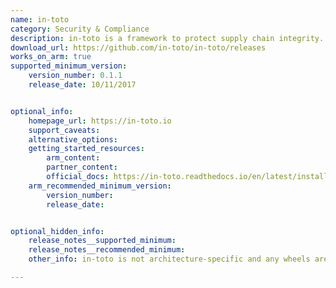 ```yaml
---
name: in-toto
category: Security & Compliance
description: in-toto is a framework to protect supply chain integrity.
download_url: https://github.com/in-toto/in-toto/releases
works_on_arm: true
supported_minimum_version:
    version_number: 0.1.1
    release_date: 10/11/2017


optional_info:
    homepage_url: https://in-toto.io
    support_caveats:
    alternative_options:
    getting_started_resources:
        arm_content: 
        partner_content: 
        official_docs: https://in-toto.readthedocs.io/en/latest/installing.html#
    arm_recommended_minimum_version:
        version_number: 
        release_date:


optional_hidden_info:
    release_notes__supported_minimum: 
    release_notes__recommended_minimum:
    other_info: in-toto is not architecture-specific and any wheels are released on [PyPI](https://pypi.org/project/in-toto/#files)

---
```

